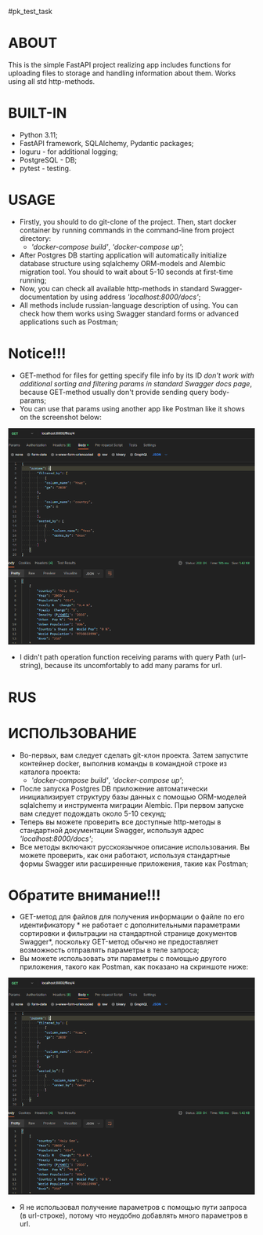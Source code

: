 #pk_test_task 

# ABOUT
This is the simple FastAPI project realizing app includes functions for uploading files to storage and 
handling information about them. Works using all std http-methods.

# BUILT-IN
- Python 3.11;
- FastAPI framework, SQLAlchemy, Pydantic packages;
- loguru - for additional logging;
- PostgreSQL - DB;
- pytest - testing.

# USAGE
- Firstly, you should to do git-clone of the project. Then, start docker container by running commands in the command-line from project directory: 
    - *'docker-compose build'*, *'docker-compose up'*;
- After Postgres DB starting application will automatically initialize database structure using sqlalchemy ORM-models and Alembic migration tool. You should to wait about 5-10 seconds at first-time running;
- Now, you can check all available http-methods in standard Swagger-documentation by using address *'localhost:8000/docs'*;
- All methods include russian-language description of using. You can check how them works using Swagger standard forms or advanced applications such as Postman;

# Notice!!!
- GET-method for files for getting specify file info by its ID *don't work with additional sorting and filtering params in standard Swagger docs page*, because GET-method usually don't provide sending query body-params;
- You can use that params using another app like Postman like it shows on the screenshot below:

![alt text](https://github.com/Dahaka1/pk_test_task/blob/main/app/blob/get_file_query_params.png?raw=true)

- I didn't path operation function receiving params with query Path (url-string), because its uncomfortably to add many params for url.

# RUS
# ИСПОЛЬЗОВАНИЕ
- Во-первых, вам следует сделать git-клон проекта. Затем запустите контейнер docker, выполнив команды в командной строке из каталога проекта: 
    - *'docker-compose build'*, *'docker-compose up'*;
- После запуска Postgres DB приложение автоматически инициализирует структуру базы данных с помощью ORM-моделей sqlalchemy и инструмента миграции Alembic. При первом запуске вам следует подождать около 5-10 секунд;
- Теперь вы можете проверить все доступные http-методы в стандартной документации Swagger, используя адрес *'localhost:8000/docs'*;
- Все методы включают русскоязычное описание использования. Вы можете проверить, как они работают, используя стандартные формы Swagger или расширенные приложения, такие как Postman;

# Обратите внимание!!!
- GET-метод для файлов для получения информации о файле по его идентификатору * не работает с дополнительными параметрами сортировки и фильтрации на стандартной странице документов Swagger*, поскольку GET-метод обычно не предоставляет возможность отправлять параметры в теле запроса;
- Вы можете использовать эти параметры с помощью другого приложения, такого как Postman, как показано на скриншоте ниже:

![альтернативный текст](https://github.com/Dahaka1/pk_test_task/blob/main/app/blob/get_file_query_params.png?raw=true)

- Я не использовал получение параметров с помощью пути запроса (в url-строке), потому что неудобно добавлять много параметров в url.